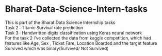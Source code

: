 # Bharat-Data-Science-Intern-tasks
This is part of the Bharat Data Science Internship tasks <br>
Task 2 : Titanic Survival rate prediction<br>
Task 3 : Handwritten digits classification using Keras neural network<br>
For the task 2 I've collected the data from kaggle competition, which had features like Age, Sex , Ticket Fare, Location Boarded and the target feature Survived which was binary(Survived/ Not Survived) 
